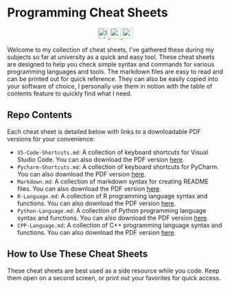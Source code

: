 # Programming Cheat Sheets

<div align="center">
<a href="https://www.linkedin.com/in/brianna-laird/" target="_blank">
<img src="https://img.shields.io/static/v1?message=LinkedIn&logo=linkedin&label=&color=0077B5&logoColor=white&labelColor=&style=for-the-badge" height="25" alt="linkedin logo" />
</a>
<a href="https://www.youtube.com/@Breezy-Codes" target="_blank">
<img src="https://img.shields.io/static/v1?message=YouTube&logo=youtube&label=&color=FF0000&logoColor=white&labelColor=&style=for-the-badge" height="25" alt="youtube logo" />
</a>
<a href="https://briannalaird.com/" target="_blank">
<img src="https://img.shields.io/static/v1?message=My Portfolio&logo=portfolio&label=&color=8A2BE2&logoColor=white&labelColor=&style=for-the-badge" height="25" alt="portfolio logo" />
</a>
</div>

Welcome to my collection of cheat sheets, I've gathered these during my subjects so far at university as a quick and easy tool. These cheat sheets are designed to help you check simple syntax and commands for various programming languages and tools. The markdown files are easy to read and can be printed out for quick reference. They can also be easily copied into your software of choice, I personally use them in notion with the table of contents feature to quickly find what I need.

## Repo Contents
Each cheat sheet is detailed below with links to a downloadable PDF versions for your convenience:

- `VS-Code-Shortcuts.md`: A collection of keyboard shortcuts for Visual Studio Code. You can also download the PDF version [here](VS-Code-Shortcuts.pdf).
- `Pycharm-Shortcuts.md`: A collection of keyboard shortcuts for PyCharm. You can also download the PDF version [here](Pycharm-Shortcuts.pdf).
- `Markdown.md`: A collection of markdown syntax for creating README files. You can also download the PDF version [here](Markdown.pdf).
- `R-Language.md`: A collection of R programming language syntax and functions. You can also download the PDF version [here](R-Language.pdf).
- `Python-Language.md`: A collection of Python programming language syntax and functions. You can also download the PDF version [here](Python-Language.pdf).
- `CPP-Language.md`: A collection of C++ programming language syntax and functions. You can also download the PDF version [here](CPP-Language.pdf).

## How to Use These Cheat Sheets
These cheat sheets are best used as a side resource while you code. Keep them open on a second screen, or print out your favorites for quick access.
